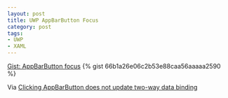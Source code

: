 ```yaml
---
layout: post
title: UWP AppBarButton Focus
category: post
tags:
- UWP
- XAML
---
```

<noscript>
  <a href="https://gist.github.com/66b1a26e06c2b53e88caa56aaaaa2590">Gist: AppBarButton focus</a>
</noscript>
{% gist 66b1a26e06c2b53e88caa56aaaaa2590 %}

Via [Clicking AppBarButton does not update two-way data binding](https://social.msdn.microsoft.com/Forums/azure/en-US/2bbfd951-5d8a-4ca5-bd5b-43acdef51bab/uwpc-clicking-appbarbutton-does-not-update-twoway-data-binidng?forum=wpdevelop)
